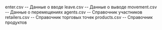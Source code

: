 enter.csv -- Данные о вводе
leave.csv -- Данные о выводе
movement.csv -- Данные о перемещениях
agents.csv -- Справочник участников
retailers.csv -- Справочник торговых точек
products.csv -- Справочник продуктов
